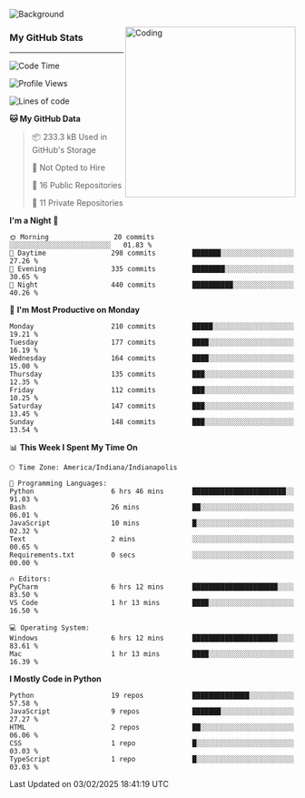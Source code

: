 ![Background](https://github.com/Nguyen-Noah/Nguyen-Noah/assets/112649680/f5d2296f-0508-400c-abcf-47c085708a2a)

<img align="right" alt="Coding" width="300" src="https://cdn.dribbble.com/users/1277312/screenshots/14733298/media/39b1045e593737587dd60e42c8422d1f.gif" >

### My GitHub Stats
---
<!--START_SECTION:waka-->
![Code Time](http://img.shields.io/badge/Code%20Time-437%20hrs%2035%20mins-blue)

![Profile Views](http://img.shields.io/badge/Profile%20Views-0-blue)

![Lines of code](https://img.shields.io/badge/From%20Hello%20World%20I%27ve%20Written-5.7%20million%20lines%20of%20code-blue)

**🐱 My GitHub Data** 

> 📦 233.3 kB Used in GitHub's Storage 
 > 
> 🚫 Not Opted to Hire
 > 
> 📜 16 Public Repositories 
 > 
> 🔑 11 Private Repositories 
 > 
**I'm a Night 🦉** 

```text
🌞 Morning                20 commits          ░░░░░░░░░░░░░░░░░░░░░░░░░   01.83 % 
🌆 Daytime                298 commits         ███████░░░░░░░░░░░░░░░░░░   27.26 % 
🌃 Evening                335 commits         ████████░░░░░░░░░░░░░░░░░   30.65 % 
🌙 Night                  440 commits         ██████████░░░░░░░░░░░░░░░   40.26 % 
```
📅 **I'm Most Productive on Monday** 

```text
Monday                   210 commits         █████░░░░░░░░░░░░░░░░░░░░   19.21 % 
Tuesday                  177 commits         ████░░░░░░░░░░░░░░░░░░░░░   16.19 % 
Wednesday                164 commits         ████░░░░░░░░░░░░░░░░░░░░░   15.00 % 
Thursday                 135 commits         ███░░░░░░░░░░░░░░░░░░░░░░   12.35 % 
Friday                   112 commits         ███░░░░░░░░░░░░░░░░░░░░░░   10.25 % 
Saturday                 147 commits         ███░░░░░░░░░░░░░░░░░░░░░░   13.45 % 
Sunday                   148 commits         ███░░░░░░░░░░░░░░░░░░░░░░   13.54 % 
```


📊 **This Week I Spent My Time On** 

```text
🕑︎ Time Zone: America/Indiana/Indianapolis

💬 Programming Languages: 
Python                   6 hrs 46 mins       ███████████████████████░░   91.03 % 
Bash                     26 mins             ██░░░░░░░░░░░░░░░░░░░░░░░   06.01 % 
JavaScript               10 mins             █░░░░░░░░░░░░░░░░░░░░░░░░   02.32 % 
Text                     2 mins              ░░░░░░░░░░░░░░░░░░░░░░░░░   00.65 % 
Requirements.txt         0 secs              ░░░░░░░░░░░░░░░░░░░░░░░░░   00.00 % 

🔥 Editors: 
PyCharm                  6 hrs 12 mins       █████████████████████░░░░   83.50 % 
VS Code                  1 hr 13 mins        ████░░░░░░░░░░░░░░░░░░░░░   16.50 % 

💻 Operating System: 
Windows                  6 hrs 12 mins       █████████████████████░░░░   83.61 % 
Mac                      1 hr 13 mins        ████░░░░░░░░░░░░░░░░░░░░░   16.39 % 
```

**I Mostly Code in Python** 

```text
Python                   19 repos            ██████████████░░░░░░░░░░░   57.58 % 
JavaScript               9 repos             ███████░░░░░░░░░░░░░░░░░░   27.27 % 
HTML                     2 repos             ██░░░░░░░░░░░░░░░░░░░░░░░   06.06 % 
CSS                      1 repo              █░░░░░░░░░░░░░░░░░░░░░░░░   03.03 % 
TypeScript               1 repo              █░░░░░░░░░░░░░░░░░░░░░░░░   03.03 % 
```




 Last Updated on 03/02/2025 18:41:19 UTC
<!--END_SECTION:waka-->

<!--
**Nguyen-Noah/Nguyen-Noah** is a ✨ _special_ ✨ repository because its `README.md` (this file) appears on your GitHub profile.

Here are some ideas to get you started:

- 🔭 I’m currently working on ...
- 🌱 I’m currently learning ...
- 👯 I’m looking to collaborate on ...
- 🤔 I’m looking for help with ...
- 💬 Ask me about ...
- 📫 How to reach me: ...
- 😄 Pronouns: ...
- ⚡ Fun fact: ...
-->
